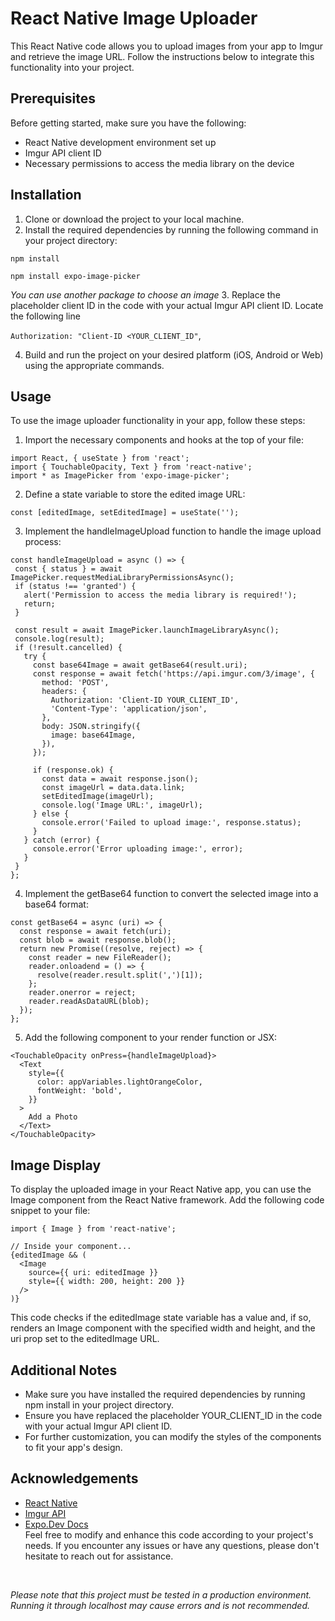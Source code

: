 # React Native Image Uploader
This React Native code allows you to upload images from your app to Imgur and retrieve the image URL. Follow the instructions below to integrate this functionality into your project.

## Prerequisites
Before getting started, make sure you have the following:

* React Native development environment set up
* Imgur API client ID
* Necessary permissions to access the media library on the device

## Installation
  1. Clone or download the project to your local machine.
  2. Install the required dependencies by running the following command in your project directory:
  
   ``npm install`` 
   
   ``npm install expo-image-picker`` 
   
  *You can use another package to choose an image*
  3. Replace the placeholder client ID in the code with your actual Imgur API client ID. Locate the following line
  
  ``Authorization: "Client-ID <YOUR_CLIENT_ID"``,
  
  4. Build and run the project on your desired platform (iOS, Android or Web) using the appropriate commands.

## Usage
To use the image uploader functionality in your app, follow these steps:
  1. Import the necessary components and hooks at the top of your file:

  ``import React, { useState } from 'react';``  </br>
  ``import { TouchableOpacity, Text } from 'react-native';``</br>
  ``import * as ImagePicker from 'expo-image-picker';
``

  2. Define a state variable to store the edited image URL:
  
  ``const [editedImage, setEditedImage] = useState('');``
  
  3. Implement the handleImageUpload function to handle the image upload process:
 ``` 
 const handleImageUpload = async () => {
  const { status } = await ImagePicker.requestMediaLibraryPermissionsAsync();
  if (status !== 'granted') {
    alert('Permission to access the media library is required!');
    return;
  }

  const result = await ImagePicker.launchImageLibraryAsync();
  console.log(result);
  if (!result.cancelled) {
    try {
      const base64Image = await getBase64(result.uri);
      const response = await fetch('https://api.imgur.com/3/image', {
        method: 'POST',
        headers: {
          Authorization: 'Client-ID YOUR_CLIENT_ID',
          'Content-Type': 'application/json',
        },
        body: JSON.stringify({
          image: base64Image,
        }),
      });

      if (response.ok) {
        const data = await response.json();
        const imageUrl = data.data.link;
        setEditedImage(imageUrl);
        console.log('Image URL:', imageUrl);
      } else {
        console.error('Failed to upload image:', response.status);
      }
    } catch (error) {
      console.error('Error uploading image:', error);
    }
  }
};
```

  4. Implement the getBase64 function to convert the selected image into a base64 format:
```
const getBase64 = async (uri) => {
  const response = await fetch(uri);
  const blob = await response.blob();
  return new Promise((resolve, reject) => {
    const reader = new FileReader();
    reader.onloadend = () => {
      resolve(reader.result.split(',')[1]);
    };
    reader.onerror = reject;
    reader.readAsDataURL(blob);
  });
};
```

  5. Add the following component to your render function or JSX:
```
<TouchableOpacity onPress={handleImageUpload}>
  <Text
    style={{
      color: appVariables.lightOrangeColor,
      fontWeight: 'bold',
    }}
  >
    Add a Photo
  </Text>
</TouchableOpacity>
```

## Image Display
To display the uploaded image in your React Native app, you can use the Image component from the React Native framework. Add the following code snippet to your file:
```
import { Image } from 'react-native';

// Inside your component...
{editedImage && (
  <Image
    source={{ uri: editedImage }}
    style={{ width: 200, height: 200 }}
  />
)}
```
This code checks if the editedImage state variable has a value and, if so, renders an Image component with the specified width and height, and the uri prop set to the editedImage URL.

## Additional Notes
* Make sure you have installed the required dependencies by running npm install in your project directory.
* Ensure you have replaced the placeholder YOUR_CLIENT_ID in the code with your actual Imgur API client ID.
* For further customization, you can modify the styles of the components to fit your app's design.

## Acknowledgements
- [React Native](https://reactnative.dev/)
- [Imgur API](https://apidocs.imgur.com/)
- [Expo.Dev Docs](https://docs.expo.dev/) </br>
Feel free to modify and enhance this code according to your project's needs. If you encounter any issues or have any questions, please don't hesitate to reach out for assistance.
</br>

*Please note that this project must be tested in a production environment. Running it through localhost may cause errors and is not recommended.*
